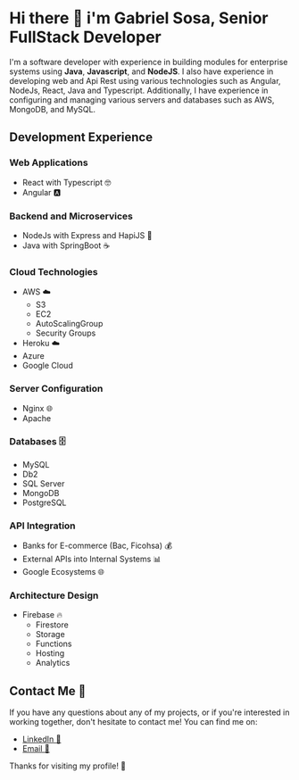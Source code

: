 # Hi there 👋 i'm Gabriel Sosa, Senior FullStack Developer

I'm a software developer with experience in building modules for enterprise systems using **Java**, **Javascript**, and **NodeJS**. I also have experience in developing web and Api Rest using various technologies such as Angular, NodeJs, React, Java and Typescript. Additionally, I have experience in configuring and managing various servers and databases such as AWS, MongoDB, and MySQL.

## Development Experience


### Web Applications
- React with Typescript 🤓
- Angular 🅰️

### Backend and Microservices
- NodeJs with Express and HapiJS 🚀
- Java with SpringBoot ☕

### Cloud Technologies
- AWS ☁️
  - S3
  - EC2
  - AutoScalingGroup
  - Security Groups
- Heroku ☁️
- Azure
- Google Cloud

### Server Configuration
- Nginx 🌐
- Apache

### Databases 🗄️
- MySQL
- Db2
- SQL Server
- MongoDB
- PostgreSQL


### API Integration
- Banks for E-commerce (Bac, Ficohsa) 💰
- External APIs into Internal Systems 📊
- Google Ecosystems 🌐

### Architecture Design
- Firebase 🔥
  - Firestore
  - Storage
  - Functions
  - Hosting
  - Analytics

## Contact Me 📩
If you have any questions about any of my projects, or if you're interested in working together, don't hesitate to contact me! You can find me on:

- [LinkedIn 🔗](https://www.linkedin.com/in/gabriel-sosa-425a78151/)
- [Email 📧](gabrielsosa3093@gmail.com)

Thanks for visiting my profile! 🙏
